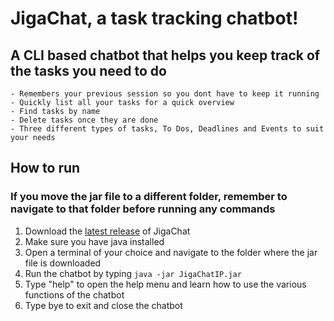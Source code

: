 # JigaChat, a task tracking chatbot!
## A CLI based chatbot that helps you keep track of the tasks you need to do
    - Remembers your previous session so you dont have to keep it running
    - Quickly list all your tasks for a quick overview
    - Find tasks by name
    - Delete tasks once they are done
    - Three different types of tasks, To Dos, Deadlines and Events to suit your needs

## How to run
### If you move the jar file to a different folder, remember to navigate to that folder before running any commands

1. Download the [latest release](https://github.com/alalal47/ip/releases/tag/A-Release) of JigaChat
2. Make sure you have java installed
3. Open a terminal of your choice and navigate to the folder where the jar file is downloaded
4. Run the chatbot by typing `java -jar JigaChatIP.jar`
5. Type "help" to open the help menu and learn how to use the various functions of the chatbot
6. Type bye to exit and close the chatbot
